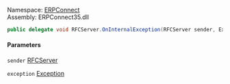 
Namespace: [ERPConnect](index.md)  
Assembly: ERPConnect35.dll  

```csharp
public delegate void RFCServer.OnInternalException(RFCServer sender, Exception exception)
```

#### Parameters

`sender` [RFCServer](ERPConnect.RFCServer.md)

`exception` [Exception](https://learn.microsoft.com/dotnet/api/system.exception)

